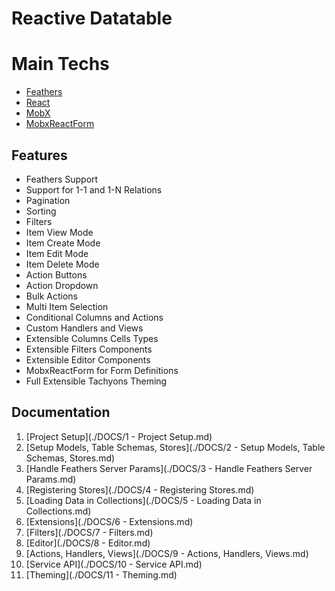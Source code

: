 # Reactive Datatable

# Main Techs

* [Feathers](https://github.com/feathersjs/feathers)
* [React](https://github.com/facebook/react/)
* [MobX](https://github.com/mobxjs/mobx)
* [MobxReactForm](https://github.com/foxhound87/mobx-react-form)

## Features

* Feathers Support
* Support for 1-1 and 1-N Relations
* Pagination
* Sorting
* Filters
* Item View Mode
* Item Create Mode
* Item Edit Mode
* Item Delete Mode
* Action Buttons
* Action Dropdown
* Bulk Actions
* Multi Item Selection
* Conditional Columns and Actions
* Custom Handlers and Views
* Extensible Columns Cells Types
* Extensible Filters Components
* Extensible Editor Components
* MobxReactForm for Form Definitions
* Full Extensible Tachyons Theming

## Documentation

1. [Project Setup](./DOCS/1 - Project Setup.md)
2. [Setup Models, Table Schemas, Stores](./DOCS/2 - Setup Models, Table Schemas, Stores.md)
3. [Handle Feathers Server Params](./DOCS/3 - Handle Feathers Server Params.md)
4. [Registering Stores](./DOCS/4 - Registering Stores.md)
5. [Loading Data in Collections](./DOCS/5 - Loading Data in Collections.md)
6. [Extensions](./DOCS/6 - Extensions.md)
7. [Filters](./DOCS/7 - Filters.md)
8. [Editor](./DOCS/8 - Editor.md)
9. [Actions, Handlers, Views](./DOCS/9 - Actions, Handlers, Views.md)
10. [Service API](./DOCS/10 - Service API.md)
11. [Theming](./DOCS/11 - Theming.md)
